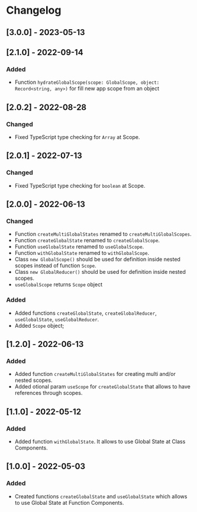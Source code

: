 # Changelog

## [3.0.0] - 2023-05-13

## [2.1.0] - 2022-09-14

### Added

- Function `hydrateGlobalScope(scope: GlobalScope, object: Record<string, any>)` for fill new app scope from an object

## [2.0.2] - 2022-08-28

### Changed

- Fixed TypeScript type checking for `Array` at Scope.

## [2.0.1] - 2022-07-13

### Changed

- Fixed TypeScript type checking for `boolean` at Scope.

## [2.0.0] - 2022-06-13

### Changed

- Function `createMultiGlobalStates` renamed to  `createMultiGlobalScopes`.
- Function `createGlobalState` renamed to  `createGlobalScope`.
- Function `useGlobalState` renamed to  `useGlobalScope`.
- Function `withGlobalState` renamed to  `withGlobalScope`.
- Class `new GlobalScope()` should be used for definition inside nested scopes instead of function `Scope`.
- Class `new GlobalReducer()` should be used for definition inside nested scopes.
- `useGlobalScope` returns `Scope` object

### Added

- Added functions `createGlobalState`, `createGlobalReducer`, `useGlobalState`, `useGlobalReducer`.
- Added `Scope` object;


## [1.2.0] - 2022-06-13

### Added

- Added function `createMultiGlobalStates` for creating multi and/or nested scopes.
- Added otional param `useScope` for `createGlobalState` that allows to have references through scopes.

## [1.1.0] - 2022-05-12

### Added

- Added function `withGlobalState`. It allows to use Global State at Class Components.

## [1.0.0] - 2022-05-03

### Added

- Created functions `createGlobalState` and `useGlobalState` which allows to use Global State at Function Components.
